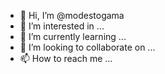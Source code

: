 - 👋 Hi, I’m @modestogama
- 👀 I’m interested in ...
- 🌱 I’m currently learning ...
- 💞️ I’m looking to collaborate on ...
- 📫 How to reach me ...

<!---
modestogama/modestogama is a ✨ special ✨ repository because its `README.md` (this file) appears on your GitHub profile.
You can click the Preview link to take a look at your changes.
--->
